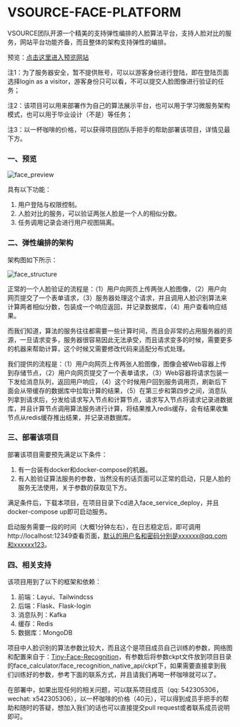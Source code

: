 # VSOURCE-FACE-PLATFORM

VSOURCE团队开源一个精美的支持弹性编排的人脸算法平台，支持人脸对比的服务，网站平台功能齐备，而且整体的架构支持弹性的编排。

预览：[点击这里进入预览网站](http://120.26.143.61/)

注1：为了服务器安全，暂不提供账号，可以以游客身份进行登陆，即在登陆页面选择login as a visitor，游客身份只可以看，不可以提交人脸图像进行验证的任务；

注2：该项目可以用来部署作为自己的算法展示平台，也可以用于学习微服务架构模式，也可以用于毕业设计（不是）等任务；

注3：以一杯咖啡的价格，可以获得项目团队手把手的帮助部署该项目，详情见最下方。

### 一、预览

![face_preview](http://ecohnoch.cn/img/face_preview.png)

具有以下功能：

1. 用户登陆与权限控制。
2. 人脸对比的服务，可以验证两张人脸是一个人的相似分数。
3. 任务调用记录会进行用户视图隔离。

### 二、弹性编排的架构

架构图如下所示：

![face_structure](http://ecohnoch.cn/img/face_structure.png)

正常的一个人脸验证的流程是：（1）用户向网页上传两张人脸图像，（2）用户向网页提交了一个表单请求，（3）服务器处理这个请求，并且调用人脸识别算法来计算两者相似分数，包装成一个响应返回，并记录数据库，（4）用户查看响应结果。

而我们知道，算法的服务往往都需要一些计算时间，而且会非常的占用服务器的资源，一旦请求变多，服务器很容易因此无法承受，而且请求变多的时候，需要更多的机器来帮助计算，这个时候又需要修改代码来适配分布式处理。

我们提供的流程是：（1）用户向网页上传两张人脸图像，图像会被Web容器上传到存储节点，（2）用户向网页提交了一个表单请求，（3）Web容器将请求包装一下发给消息队列，返回用户响应，（4）这个时候用户回到服务调用页，刷新后下面会从带缓存的数据库中拉取计算的结果，（5）在第三步和第四步之间，消息队列拿到请求后，分发给请求写入节点和计算节点，请求写入节点将请求记录进数据库，并且计算节点调用算法服务进行计算，将结果推入redis缓存，会有结果收集节点从redis缓存推出结果，并记录进数据库。


### 三、部署该项目

部署该项目需要预先满足以下条件：

1. 有一台装有docker和docker-compose的机器。
2. 有人脸验证算法服务的参数，当然没有的话页面可以正常的启动，只是人脸的服务无法使用，关于参数的获取见下方。

满足条件后，下载本项目，在项目目录下cd进入face_service_deploy，并且docker-compose up即可启动服务。

启动服务需要一段的时间（大概1分钟左右），在日志稳定后，即可调用http://localhost:12349查看页面，默认的用户名和密码分别是xxxxxx@qq.com和xxxxxx123。

### 四、相关支持

该项目用到了以下的框架和依赖：

1. 前端：Layui、Tailwindcss
2. 后端：Flask、Flask-login
3. 消息队列：Kafka
4. 缓存：Redis
5. 数据库：MongoDB

项目中人脸识别的算法参数比较大，而且这个是项目成员自己训练的参数，网络图和配置来自于：[Tiny-Face-Recognition](https://github.com/Ecohnoch/Tiny-Face-Recognition)，有参数后将参数ckpt文件放到项目目录的face_calculator/face_recognition_native_api/ckpt下，如果需要直接拿到我们训练好的参数，参考下面的联系方式，并且请我们再喝一杯咖啡就可以了。

在部署中，如果出现任何的相关问题，可以联系项目成员（qq: 542305306，wechat: x542305306），以一杯咖啡的价格（40元），可以得到成员手把手的帮助和随时的答疑，想加入我们的话也可以直接提交pull request或者联系成员说明即可。
